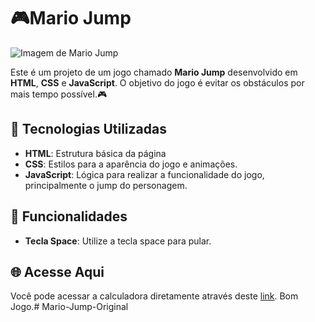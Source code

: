 # 🎮Mario Jump

![Imagem de Mario Jump](../Mario/images/capa.png)

Este é um projeto de um jogo chamado **Mario Jump** desenvolvido em **HTML**, **CSS** e **JavaScript**. O objetivo do jogo é evitar os obstáculos por mais tempo possível.🎮

## 🚀 Tecnologias Utilizadas

- **HTML**: Estrutura básica da página 
- **CSS**: Estilos para a aparência do jogo e animações.
- **JavaScript**: Lógica para realizar a funcionalidade do jogo, principalmente o jump do personagem.

## 🔢 Funcionalidades

- **Tecla Space**: Utilize a tecla space para pular.


## 🌐 Acesse Aqui

Você pode acessar a calculadora diretamente através deste [link](https://marcellofigueiredo.github.io/Mario-Jump-Original/). Bom Jogo.# Mario-Jump-Original
